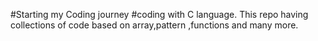 #Starting my Coding journey #coding with C language.
This repo having collections of code based on array,pattern ,functions and many more.
